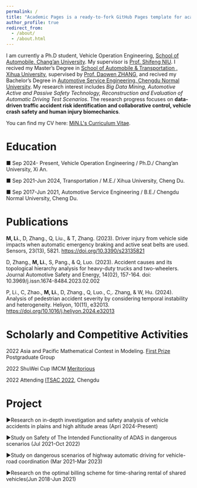 ```yaml
---
permalink: /
title: "Academic Pages is a ready-to-fork GitHub Pages template for academic personal websites"
author_profile: true
redirect_from: 
  - /about/
  - /about.html
---
```


I am currently a Ph.D student, Vehicle Operation Engineering, [School of Automobile, Chang’an University](https://www.chd.edu.cn/). My supervisor is [Prof. Shifeng NIU](https://js.chd.edu.cn/qcxy/nsf/list.htm). I recived my Master’s Degree in [School of Automobile & Transportation , Xihua University](https://qc.xhu.edu.cn/), supervised by [Prof. Daowen ZHANG](https://teacher.xhu.edu.cn/qcyjt/zdw/list.psp), and recived my Bachelor’s Degree in [Automotive Service Engineering, Chengdu Normal University](https://www.cdnu.edu.cn/wlgcxy/index/lgxw.htm).
My research interest includes *Big Data Mining, Automotive Active and Passive Safety Technology,  Reconstruction and Evaluation of Automatic Driving Test Scenarios*. The research progress focuses on **data-driven traffic accident risk identification and collaborative control, vehicle crash safety and human injury biomechanics**.

You can find my CV here: [MiN.L's Curriculum Vitae](../assets/Curriculum_Vitae.pdf).


Education
======
■ Sep 2024- Present, Vehicle Operation Engineering / Ph.D./ Chang’an University, Xi An.

■ Sep 2021-Jun 2024,  Transportation / M.E./ Xihua University, Cheng Du.                                 

■ Sep 2017-Jun 2021, Automotive Service Engineering / B.E./ Chengdu Normal University, Cheng Du.       


Publications
======
**M, Li.**, D, Zhang., Q, Liu., & T, Zhang. (2023). Driver injury from vehicle side impacts when automatic emergency braking and active seat belts are used. Sensors, 23(13), 5821. https://doi.org/10.3390/s23135821

D, Zhang., **M, Li.**, S, Pang., & Q, Luo. (2023). Accident causes and its topological hierarchy analysis for heavy-duty trucks and two-wheelers. Journal Automotive Safety and Energy, 14(02), 157-164. doi: 10.3969/j.issn.1674-8484.2023.02.002

P, Li., C, Zhao., **M, Li.**, D, Zhang., Q, Luo., C,. Zhang, & W, Hu. (2024). Analysis of pedestrian accident severity by considering temporal instability and heterogeneity. Heliyon, 10(11), e32013. https://doi.org/10.1016/j.heliyon.2024.e32013


Scholarly and Competitive Activities
======
2022 Asia and Pacific Mathematical Contest in Modeling. [First Prize](../assets/2204079_1APMCM.pdf) Postgraduate Group

2022 ShuWei Cup IMCM [Meritorious](../assets/shuwei.png)

2022 Attending [ITSAC 2022](../assets/ITSAC.png), Chengdu


Project
=======
▶Research on in-depth investigation and safety analysis of vehicle accidents in plains and high altitude areas (Apri 2024-Present)

▶Study on Safety of The Intended Functionality of ADAS in dangerous scenarios (Jul 2021-Oct 2022)

▶Study on dangerous scenarios of highway automatic driving for vehicle-road coordination (Mar 2021-Mar 2023)

▶Research on the optimal billing scheme for time-sharing rental of shared vehicles(Jun 2018-Jun 2021)
